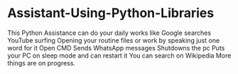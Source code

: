 # Assistant-Using-Python-Libraries

This Python Assistance can do your daily works like
 Google searches
 YouTube surfing
 Opening your routine files or work by speaking just one word for it
 Open CMD
 Sends WhatsApp messages
 Shutdowns the pc
 Puts your PC on sleep mode and can restart it
 You can search on Wikipedia
 More things are on progress.
